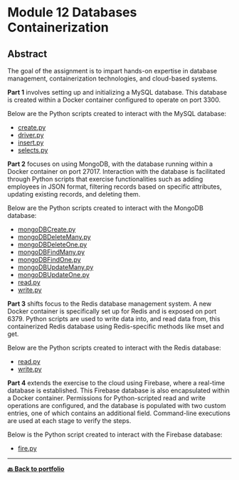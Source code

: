 # Module 12 Databases Containerization

## Abstract
The goal of the assignment is to impart hands-on expertise in database management, containerization technologies, and cloud-based systems.

**Part 1** involves setting up and initializing a MySQL database. This database is created within a Docker container configured to operate on port 3300.

Below are the Python scripts created to interact with the MySQL database:
- [create.py](https://github.com/Nicolagg/Data_Engineering_Certificate/blob/main/Module_12_Databases_Containerization/Part%201/create.py)
- [driver.py](https://github.com/Nicolagg/Data_Engineering_Certificate/blob/main/Module_12_Databases_Containerization/Part%201/driver.py)
- [insert.py](https://github.com/Nicolagg/Data_Engineering_Certificate/blob/main/Module_12_Databases_Containerization/Part%201/insert.py)
- [selects.py](https://github.com/Nicolagg/Data_Engineering_Certificate/blob/main/Module_12_Databases_Containerization/Part%201/selects.py)
  
**Part 2** focuses on using MongoDB, with the database running within a Docker container on port 27017. Interaction with the database is facilitated through Python scripts that exercise functionalities such as adding employees in JSON format, filtering records based on specific attributes, updating existing records, and deleting them.

Below are the Python scripts created to interact with the MongoDB database:
- [mongoDBCreate.py](https://github.com/Nicolagg/Data_Engineering_Certificate/blob/main/Module_12_Databases_Containerization/part%202/mongoDBFindOne.py)
- [mongoDBDeleteMany.py](https://github.com/Nicolagg/Data_Engineering_Certificate/blob/main/Module_12_Databases_Containerization/part%202/mongoDBDeleteMany.py)
- [mongoDBDeleteOne.py](https://github.com/Nicolagg/Data_Engineering_Certificate/blob/main/Module_12_Databases_Containerization/part%202/mongoDBDeleteOne.py)
- [mongoDBFindMany.py](https://github.com/Nicolagg/Data_Engineering_Certificate/blob/main/Module_12_Databases_Containerization/part%202/mongoDBFindMany.py)
- [mongoDBFindOne.py](https://github.com/Nicolagg/Data_Engineering_Certificate/blob/main/Module_12_Databases_Containerization/part%202/mongoDBFindOne.py)
- [mongoDBUpdateMany.py](https://github.com/Nicolagg/Data_Engineering_Certificate/blob/main/Module_12_Databases_Containerization/part%202/mongoDBUpdateMany.py)
- [mongoDBUpdateOne.py](https://github.com/Nicolagg/Data_Engineering_Certificate/blob/main/Module_12_Databases_Containerization/part%202/mongoDBUpdateOne.py)
- [read.py](https://github.com/Nicolagg/Data_Engineering_Certificate/blob/main/Module_12_Databases_Containerization/part%202/read.py)
- [write.py](https://github.com/Nicolagg/Data_Engineering_Certificate/blob/main/Module_12_Databases_Containerization/part%202/write.py)

**Part 3** shifts focus to the Redis database management system. A new Docker container is specifically set up for Redis and is exposed on port 6379. Python scripts are used to write data into, and read data from, this containerized Redis database using Redis-specific methods like mset and get.

Below are the Python scripts created to interact with the Redis database:
- [read.py](https://github.com/Nicolagg/Data_Engineering_Certificate/blob/main/Module_12_Databases_Containerization/Part%203/read.py)
- [write.py](https://github.com/Nicolagg/Data_Engineering_Certificate/blob/main/Module_12_Databases_Containerization/Part%203/write.py)
  
**Part 4** extends the exercise to the cloud using Firebase, where a real-time database is established. This Firebase database is also encapsulated within a Docker container. Permissions for Python-scripted read and write operations are configured, and the database is populated with two custom entries, one of which contains an additional field. Command-line executions are used at each stage to verify the steps.

Below is the Python script created to interact with the Firebase database:
- [fire.py](https://github.com/Nicolagg/Data_Engineering_Certificate/blob/main/Module_12_Databases_Containerization/Part%204/fire.py)

---
**[🔙 Back to portfolio](https://nicolagg.github.io/)**
